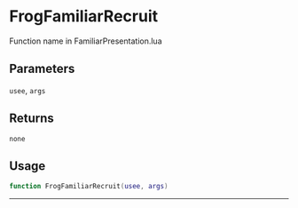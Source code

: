 # FrogFamiliarRecruit
Function name in FamiliarPresentation.lua
## Parameters
`usee`, `args`
## Returns
`none`
## Usage
```lua
function FrogFamiliarRecruit(usee, args)
```
---
